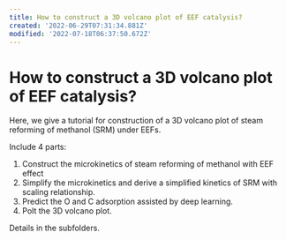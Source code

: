 ```yaml
---
title: How to construct a 3D volcano plot of EEF catalysis?
created: '2022-06-29T07:31:34.881Z'
modified: '2022-07-18T06:37:50.672Z'
---
```


# How to construct a 3D volcano plot of EEF catalysis?
Here, we give a tutorial for construction of a 3D volcano plot of steam reforming of methanol (SRM) under EEFs.

Include 4 parts:
1. Construct the microkinetics of steam reforming of methanol with EEF effect
2. Simplify the microkinetics and derive a simplified kinetics of SRM with scaling relationship.
3. Predict the O and C adsorption assisted by deep learning.
4. Polt the 3D volcano plot.

Details in the subfolders.
